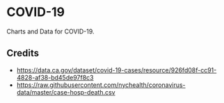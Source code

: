 # COVID-19
Charts and Data for COVID-19.

## Credits

* https://data.ca.gov/dataset/covid-19-cases/resource/926fd08f-cc91-4828-af38-bd45de97f8c3
* https://raw.githubusercontent.com/nychealth/coronavirus-data/master/case-hosp-death.csv
